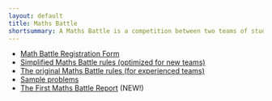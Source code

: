 ```yaml
---
layout: default
title: Maths Battle 
shortsummary: A Maths Battle is a competition between two teams of students, where each team presents their solutions to the opposition who challenge their answers. The idea is similar to that of a sports team, competing regularly and training in between the competitions. A team can win by solving more problems and presenting their solutions successfully.
---
```


* [Math Battle Registration Form](https://docs.google.com/forms/d/1ssPYr-Lz_wb8pP3TC6H28Lps3P9ZOSW5Dw7YLN9SAjc/viewform?c=0&w=1)
* [Simplified Maths Battle rules (optimized for new teams)](/maths-battle/simplified-rules.html)
* [The original Maths Battle rules (for experienced teams)](/maths-battle/original-rules.html)
* [Sample problems](/maths-battle/sample-problems.html)
* [The First Maths Battle Report](/reports/2015_11_06.html) (NEW!)
